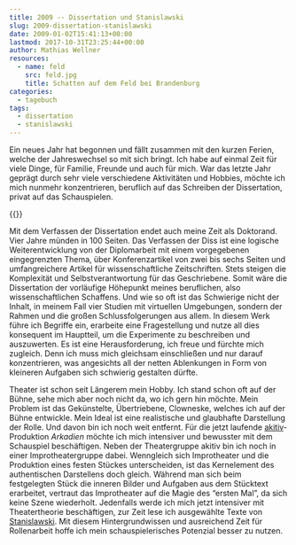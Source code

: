 ```yaml
---
title: 2009 -- Dissertation und Stanislawski
slug: 2009-dissertation-stanislawski
date: 2009-01-02T15:41:13+00:00
lastmod: 2017-10-31T23:25:44+00:00
author: Mathias Wellner
resources:
  - name: feld
    src: feld.jpg
    title: Schatten auf dem Feld bei Brandenburg
categories:
  - tagebuch
tags:
  - dissertation
  - stanislawski  
---
```

Ein neues Jahr hat begonnen und fällt zusammen mit den kurzen Ferien, welche der Jahreswechsel so mit sich bringt. Ich habe auf einmal Zeit für viele Dinge, für Familie, Freunde und auch für mich. War das letzte Jahr geprägt durch sehr viele verschiedene Aktivitäten und Hobbies, möchte ich mich nunmehr konzentrieren, beruflich auf das Schreiben der Dissertation, privat auf das Schauspielen.
<!--more-->

{{<responsive-image name="feld">}}

Mit dem Verfassen der Dissertation endet auch meine Zeit als Doktorand. Vier Jahre münden in 100 Seiten. Das Verfassen der Diss ist eine logische Weiterentwicklung von der Diplomarbeit mit einem vorgegebenen eingegrenzten Thema, über Konferenzartikel von zwei bis sechs Seiten und umfangreichere Artikel für wissenschaftliche Zeitschriften. Stets steigen die Komplexität und Selbstverantwortung für das Geschriebene. Somit wäre die Dissertation der vorläufige Höhepunkt meines beruflichen, also wissenschaftlichen Schaffens. Und wie so oft ist das Schwierige nicht der Inhalt, in meinem Fall vier Studien mit virtuellen Umgebungen, sondern der Rahmen und die großen Schlussfolgerungen aus allem. In diesem Werk führe ich Begriffe ein, erarbeite eine Fragestellung und nutze all dies konsequent im Hauptteil, um die Experimente zu beschreiben und auszuwerten. Es ist eine Herausforderung, ich freue und fürchte mich zugleich. Denn ich muss mich gleichsam einschließen und nur darauf konzentrieren, was angesichts all der netten Ablenkungen in Form von kleineren Aufgaben sich schwierig gestalten dürfte.

Theater ist schon seit Längerem mein Hobby. Ich stand schon oft auf der Bühne, sehe mich aber noch nicht da, wo ich gern hin möchte. Mein Problem ist das Gekünstelte, Übertriebene, Clowneske, welches ich auf der Bühne entwickle. Mein Ideal ist eine realistische und glaubhafte Darstellung der Rolle. Und davon bin ich noch weit entfernt. Für die jetzt laufende [akitiv](http://www.aki.ethz.ch/akitiv/)-Produktion _Arkadien_ möchte ich mich intensiver und bewusster mit dem Schauspiel beschäftigen. Neben der Theatergruppe akitiv bin ich noch in einer Improtheatergruppe dabei. Wenngleich sich Improtheater und die Produktion eines festen Stückes unterscheiden, ist das Kernelement des authentischen Darstellens doch gleich. Während man sich beim festgelegten Stück die inneren Bilder und Aufgaben aus dem Stücktext erarbeitet, vertraut das Improtheater auf die Magie des &#8220;ersten Mal&#8221;, da sich keine Szene wiederholt. Jedenfalls werde ich mich jetzt intensiver mit Theatertheorie beschäftigen, zur Zeit lese ich ausgewählte Texte von [Stanislawski](http://de.wikipedia.org/wiki/Konstantin_Sergejewitsch_Stanislawski). Mit diesem Hintergrundwissen und ausreichend Zeit für Rollenarbeit hoffe ich mein schauspielerisches Potenzial besser zu nutzen.